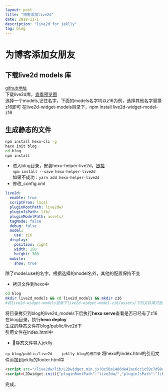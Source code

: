 ```yaml
---
layout: post
title: "博客添加live2d"
date: 2018-11-1  
description: "live2d for jeklly"
tag: blog  
---  
```


#  为博客添加女朋友

##  下载live2d models 库

[github地址](https://github.com/xiazeyu/live2d-widget-models)  
下载live2d库，[查看预览图](https://huaji8.top/post/live2d-plugin-2.0/)  
选择一个models,记住名字，下面的models名字均以z16为例，选择其他名字替换z16即可 
在live2d-widget-models目录下，npm install live2d-widget-model-z16  


##  生成静态的文件  

```bash
npm install hexo-cli -g
hexo init blog
cd blog
npm install
```

- 进入blog目录，安装hexo-helper-live2d，[链接](https://github.com/EYHN/hexo-helper-live2d)  
  `npm install --save hexo-helper-live2d`  
  如果不成功：`yarn add hexo-helper-live2d`
- 修改_config.xml

```yaml
live2d:
  enable: true
  scriptFrom: local
  pluginRootPath: live2dw/
  pluginJsPath: lib/
  pluginModelPath: assets/
  tagMode: false
  debug: false
  model:
    use: z16
  display:
    position: right
    width: 150
    height: 300
  mobile:
    show: true
```

除了model.use的名字，根据选择的model名外，其他的配置保持不变  

- 拷贝文件到hexo中

```bash
cd blog
mkdir live2d_models && cd live2d_models && mkdir z16 
#将live2d-widget-models目录下live2d-widget-model-z16/assets/下的文件拷贝到 blog/live2d_models/z16下
```

将目录拷贝到blog的live2d_models下后执行**hexo serve**查看是否已经有了z16  
在blog目录，执行**hexo deploy**  
生成的静态文件在blog/public/live2d下  
引用文件在index.html中  

- 静态文件导入jeklly

`cp blog/public/live2d    jeklly-blog的根目录`
将hexo的index.html的引用文件添加到jeklly的footer.html中

```html
<script src="/live2dw/lib/L2Dwidget.min.js?0c58a1486de42ac6cc1c59c7d98ae887"></script>
<script>L2Dwidget.init({"pluginRootPath":"live2dw/","pluginJsPath":"lib/","pluginModelPath":"assets/","tagMode":false,"debug":false,"model":{"jsonPath":"/live2dw/assets/z16.model.json"},"display":{"position":"right","width":150,"height":300},"mobile":{"show":true},"log":false});</script>
```

完成。  
